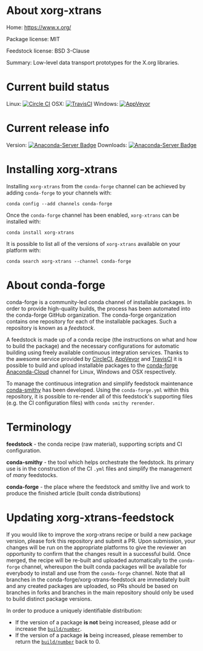 About xorg-xtrans
=================

Home: https://www.x.org/

Package license: MIT

Feedstock license: BSD 3-Clause

Summary: Low-level data transport prototypes for the X.org libraries.



Current build status
====================

Linux: [![Circle CI](https://circleci.com/gh/conda-forge/xorg-xtrans-feedstock.svg?style=shield)](https://circleci.com/gh/conda-forge/xorg-xtrans-feedstock)
OSX: [![TravisCI](https://travis-ci.org/conda-forge/xorg-xtrans-feedstock.svg?branch=master)](https://travis-ci.org/conda-forge/xorg-xtrans-feedstock)
Windows: [![AppVeyor](https://ci.appveyor.com/api/projects/status/github/conda-forge/xorg-xtrans-feedstock?svg=True)](https://ci.appveyor.com/project/conda-forge/xorg-xtrans-feedstock/branch/master)

Current release info
====================
Version: [![Anaconda-Server Badge](https://anaconda.org/conda-forge/xorg-xtrans/badges/version.svg)](https://anaconda.org/conda-forge/xorg-xtrans)
Downloads: [![Anaconda-Server Badge](https://anaconda.org/conda-forge/xorg-xtrans/badges/downloads.svg)](https://anaconda.org/conda-forge/xorg-xtrans)

Installing xorg-xtrans
======================

Installing `xorg-xtrans` from the `conda-forge` channel can be achieved by adding `conda-forge` to your channels with:

```
conda config --add channels conda-forge
```

Once the `conda-forge` channel has been enabled, `xorg-xtrans` can be installed with:

```
conda install xorg-xtrans
```

It is possible to list all of the versions of `xorg-xtrans` available on your platform with:

```
conda search xorg-xtrans --channel conda-forge
```


About conda-forge
=================

conda-forge is a community-led conda channel of installable packages.
In order to provide high-quality builds, the process has been automated into the
conda-forge GitHub organization. The conda-forge organization contains one repository
for each of the installable packages. Such a repository is known as a *feedstock*.

A feedstock is made up of a conda recipe (the instructions on what and how to build
the package) and the necessary configurations for automatic building using freely
available continuous integration services. Thanks to the awesome service provided by
[CircleCI](https://circleci.com/), [AppVeyor](http://www.appveyor.com/)
and [TravisCI](https://travis-ci.org/) it is possible to build and upload installable
packages to the [conda-forge](https://anaconda.org/conda-forge)
[Anaconda-Cloud](http://docs.anaconda.org/) channel for Linux, Windows and OSX respectively.

To manage the continuous integration and simplify feedstock maintenance
[conda-smithy](http://github.com/conda-forge/conda-smithy) has been developed.
Using the ``conda-forge.yml`` within this repository, it is possible to re-render all of
this feedstock's supporting files (e.g. the CI configuration files) with ``conda smithy rerender``.


Terminology
===========

**feedstock** - the conda recipe (raw material), supporting scripts and CI configuration.

**conda-smithy** - the tool which helps orchestrate the feedstock.
                   Its primary use is in the construction of the CI ``.yml`` files
                   and simplify the management of *many* feedstocks.

**conda-forge** - the place where the feedstock and smithy live and work to
                  produce the finished article (built conda distributions)


Updating xorg-xtrans-feedstock
==============================

If you would like to improve the xorg-xtrans recipe or build a new
package version, please fork this repository and submit a PR. Upon submission,
your changes will be run on the appropriate platforms to give the reviewer an
opportunity to confirm that the changes result in a successful build. Once
merged, the recipe will be re-built and uploaded automatically to the
`conda-forge` channel, whereupon the built conda packages will be available for
everybody to install and use from the `conda-forge` channel.
Note that all branches in the conda-forge/xorg-xtrans-feedstock are
immediately built and any created packages are uploaded, so PRs should be based
on branches in forks and branches in the main repository should only be used to
build distinct package versions.

In order to produce a uniquely identifiable distribution:
 * If the version of a package **is not** being increased, please add or increase
   the [``build/number``](http://conda.pydata.org/docs/building/meta-yaml.html#build-number-and-string).
 * If the version of a package **is** being increased, please remember to return
   the [``build/number``](http://conda.pydata.org/docs/building/meta-yaml.html#build-number-and-string)
   back to 0.
